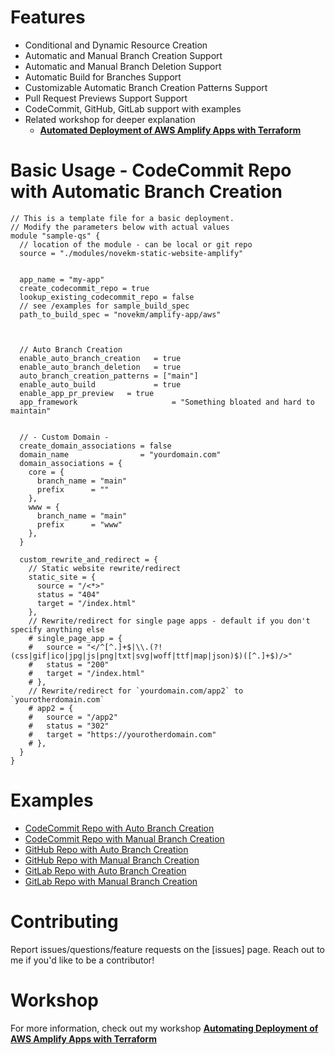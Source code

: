# Features
- Conditional and Dynamic Resource Creation
- Automatic and Manual Branch Creation Support
- Automatic and Manual Branch Deletion Support
- Automatic Build for Branches Support
- Customizable Automatic Branch Creation Patterns Support
- Pull Request Previews Support Support
- CodeCommit, GitHub, GitLab support with examples
- Related workshop for deeper explanation
  - [**Automated Deployment of AWS Amplify Apps with Terraform**](https://catalog.workshops.aws/amplify-with-terraform/)

# Basic Usage - CodeCommit Repo with Automatic Branch Creation

```hcl
// This is a template file for a basic deployment.
// Modify the parameters below with actual values
module "sample-qs" {
  // location of the module - can be local or git repo
  source = "./modules/novekm-static-website-amplify"


  app_name = "my-app"
  create_codecommit_repo = true
  lookup_existing_codecommit_repo = false
  // see /examples for sample_build_spec
  path_to_build_spec = "novekm/amplify-app/aws"



  // Auto Branch Creation
  enable_auto_branch_creation   = true
  enable_auto_branch_deletion   = true
  auto_branch_creation_patterns = ["main"]
  enable_auto_build             = true
  enable_app_pr_preview   = true
  app_framework                     = "Something bloated and hard to maintain"


  // - Custom Domain -
  create_domain_associations = false
  domain_name                = "yourdomain.com"
  domain_associations = {
    core = {
      branch_name = "main"
      prefix      = ""
    },
    www = {
      branch_name = "main"
      prefix      = "www"
    },
  }

  custom_rewrite_and_redirect = {
    // Static website rewrite/redirect
    static_site = {
      source = "/<*>"
      status = "404"
      target = "/index.html"
    },
    // Rewrite/redirect for single page apps - default if you don't specify anything else
    # single_page_app = {
    #   source = "</^[^.]+$|\\.(?!(css|gif|ico|jpg|js|png|txt|svg|woff|ttf|map|json)$)([^.]+$)/>"
    #   status = "200"
    #   target = "/index.html"
    # },
    // Rewrite/redirect for `yourdomain.com/app2` to `yourotherdomain.com`
    # app2 = {
    #   source = "/app2"
    #   status = "302"
    #   target = "https://yourotherdomain.com"
    # },
  }
}
```

# Examples

- [CodeCommit Repo with Auto Branch Creation](https://github.com/novekm/terraform-aws-amplify-app/examples/codecommit-deployment/auto-branch-creation/main.tf)
- [CodeCommit Repo with Manual Branch Creation](https://github.com/novekm/terraform-aws-amplify-app/examples/codecommit-deployment/manual-branch-creation/main.tf)
- [GitHub Repo with Auto Branch Creation](https://github.com/novekm/terraform-aws-amplify-app/examples/github-deployment/auto-branch-creation/main.tf)
- [GitHub Repo with Manual Branch Creation](https://github.com/novekm/terraform-aws-amplify-app/examples/github-deployment/auto-branch-creation/main.tf)
- [GitLab Repo with Auto Branch Creation](https://github.com/novekm/terraform-aws-amplify-app/examples/gitlab-deployment/auto-branch-creation/main.tf)
- [GitLab Repo with Manual Branch Creation](https://github.com/novekm/terraform-aws-amplify-app/examples/gitlab-deployment/auto-branch-creation/main.tf)

# Contributing

Report issues/questions/feature requests on the [issues] page. Reach out to me if you'd like to be a contributor!


# Workshop
For more information, check out my workshop [**Automating Deployment of AWS Amplify Apps with Terraform**](https://catalog.workshops.aws/amplify-with-terraform/)
